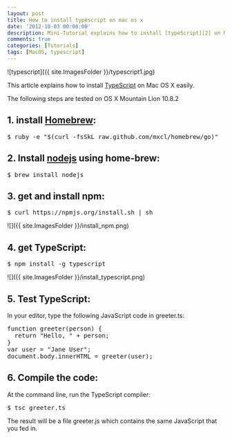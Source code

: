 ```yaml
---
layout: post
title: How to install typescript on mac os x
date: '2012-10-03 00:00:00'
description: Mini-Tutorial explains how to install [typeScript][2] on Mac OS X easily
comments: true
categories: [Tutorials]
tags: [MacOS, typescript]
---
```



![typescript]({{ site.ImagesFolder }}/typescript1.jpg)


This article explains how to install [TypeScript][2] on Mac OS X easily.

The following steps are tested on OS X Mountain Lion 10.8.2 

## 1. install [Homebrew][3]:

<pre>
$ ruby -e "$(curl -fsSkL raw.github.com/mxcl/homebrew/go)"
</pre>

## 2. Install [nodejs][4] using home-brew:
<pre>
$ brew install nodejs
</pre>

## 3. get and install npm:
<pre>
$ curl https://npmjs.org/install.sh | sh
</pre>

![]({{ site.ImagesFolder }}/install_npm.png)

## 4. get TypeScript:
<pre>
$ npm install -g typescript
</pre>

![]({{ site.ImagesFolder }}/install_typescript.png)
## 5. Test TypeScript:

In your editor, type the following JavaScript code in greeter.ts:
<pre>
function greeter(person) {
  return "Hello, " + person;
}    
var user = "Jane User";   
document.body.innerHTML = greeter(user);
</pre>    
    

## 6. Compile the code:

At the command line, run the TypeScript compiler:
<pre>
$ tsc greeter.ts
</pre>

The result will be a file greeter.js which contains the same JavaScript that you fed in.

 [1]: http://cyounes.com/new/how-to-install-typescript-on-mac-os-x
 [2]: http://www.typescriptlang.org/ "TypeScript"
 [3]: http://mxcl.github.com/homebrew/
 [4]: http://nodejs.org
